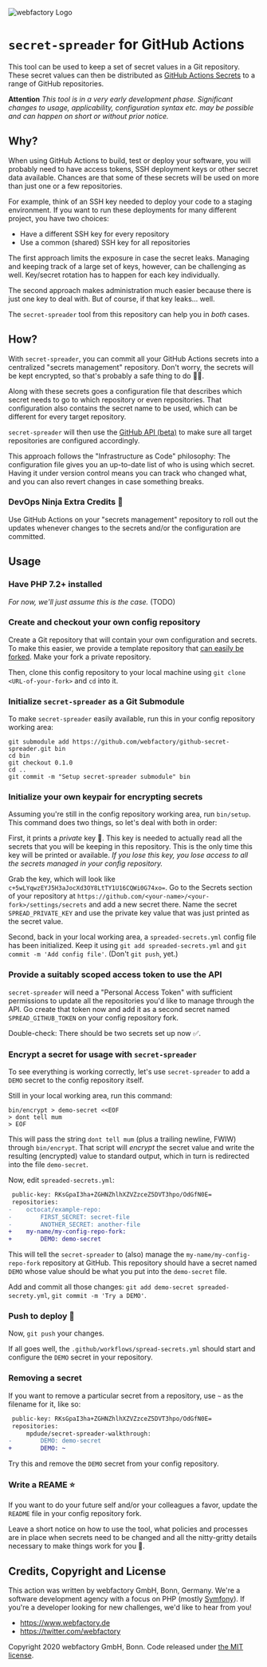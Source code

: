 ![webfactory Logo](https://www.webfactory.de/bundles/webfactorytwiglayout/img/logo.png) 
# `secret-spreader` for GitHub Actions

This tool can be used to keep a set of secret values in a Git repository. These secret values can then be distributed as [GitHub Actions Secrets](https://help.github.com/en/actions/automating-your-workflow-with-github-actions/creating-and-using-encrypted-secrets) to a range of GitHub repositories.

**Attention** *This tool is in a very early development phase. Significant changes to usage, applicability, configuration syntax etc. may be possible and can happen on short or without prior notice.*

## Why?

When using GitHub Actions to build, test or deploy your software, you will probably need to have access tokens, SSH deployment keys or other secret data available. Chances are that some of these secrets will be used on more than just one or a few repositories. 

For example, think of an SSH key needed to deploy your code to a staging environment. If you want to run these deployments for many different project, you have two choices:

- Have a different SSH key for every repository
- Use a common (shared) SSH key for all repositories

The first approach limits the exposure in case the secret leaks. Managing and keeping track of a large set of keys, however, can be challenging as well. Key/secret rotation has to happen for each key individually.

The second approach makes administration much easier because there is just one key to deal with. But of course, if that key leaks... well.

The `secret-spreader` tool from this repository can help you in _both_ cases.

## How?

With `secret-spreader`, you can commit all your GitHub Actions secrets into a centralized "secrets management" repository. Don't worry, the secrets will be kept encrypted, so that's probably a safe thing to do 🤞🏻.

Along with these secrets goes a configuration file that describes which secret needs to go to which repository or even repositories. That configuration also contains the secret name to be used, which can be different for every target repository.

`secret-spreader` will then use the [GitHub API (beta)](https://developer.github.com/v3/actions/) to make sure all target repositories are configured accordingly.

This approach follows the "Infrastructure as Code" philosophy: The configuration file gives you an up-to-date list of who is using which secret. Having it under version control means you can track who changed what, and you can also revert changes in case something breaks.

### DevOps Ninja Extra Credits 🚀

Use GitHub Actions on your "secrets management" repository to roll out the updates whenever changes to the secrets and/or the configuration are committed.

## Usage

### Have PHP 7.2+ installed 

_For now, we'll just assume this is the case._ (TODO) 

### Create and checkout your own config repository

Create a Git repository that will contain your own configuration and secrets. To make this easier, we provide a template
repository that [can easily be forked](https://github.com/webfactory/secret-spreader-config-template/generate). Make your fork a private repository.

Then, clone this config repository to your local machine using `git clone <URL-of-your-fork>` and `cd` into it. 

### Initialize `secret-spreader` as a Git Submodule

To make `secret-spreader` easily available, run this in your config repository working area:

```shell script
git submodule add https://github.com/webfactory/github-secret-spreader.git bin
cd bin
git checkout 0.1.0
cd ..
git commit -m "Setup secret-spreader submodule" bin
```

### Initialize your own keypair for encrypting secrets

Assuming you're still in the config repository working area, run `bin/setup`. This command does two things, so let's deal with both in order:

First, it prints a _private_ key 🔐. This key is needed to actually read all the secrets that you will be keeping in this repository. This is the
only time this key will be printed or available. *If you lose this key, you lose access to all the secrets managed in your config repository.*

Grab the key, which will look like `c+5wLYqwzEYJ5H3aJocXd3OY8LtTY1U16CQWi0G74xo=`. Go to the Secrets section of your repository at 
`https://github.com/<your-name>/<your-fork>/settings/secrets` and add a new secret there. Name the secret `SPREAD_PRIVATE_KEY` and use the private key
value that was just printed as the secret value.

Second, back in your local working area, a `spreaded-secrets.yml` config file has been initialized. Keep it using `git add spreaded-secrets.yml` and
`git commit -m 'Add config file'`. (Don't `git push`, yet.)

### Provide a suitably scoped access token to use the API

`secret-spreader` will need a "Personal Access Token" with sufficient permissions to update all the repositories you'd like to manage through the API.
Go create that token now and add it as a second secret named `SPREAD_GITHUB_TOKEN` on your config repository fork.

Double-check: There should be two secrets set up now ✅.

### Encrypt a secret for usage with `secret-spreader`

To see everything is working correctly, let's use `secret-spreader` to add a `DEMO` secret to the config repository itself.

Still in your local working area, run this command:

```shell
bin/encrypt > demo-secret <<EOF
> dont tell mum
> EOF  
```

This will pass the string `dont tell mum` (plus a trailing newline, FWIW) through `bin/encrypt`. That script will _encrypt_ the secret value
and write the resulting (encrypted) value to standard output, which in turn is redirected into the file `demo-secret`. 

Now, edit `spreaded-secrets.yml`:

```diff
 public-key: RKsGpaI3ha+ZGHNZhlhXZVZzceZ5DVT3hpo/OdGfN0E=
 repositories:
-    octocat/example-repo:
-        FIRST_SECRET: secret-file
-        ANOTHER_SECRET: another-file
+    my-name/my-config-repo-fork:
+        DEMO: demo-secret
```  

This will tell the `secret-spreader` to (also) manage the `my-name/my-config-repo-fork` repository at GitHub. This repository should have a secret
named `DEMO` whose value should be what you put into the `demo-secret` file.

Add and commit all those changes: `git add demo-secret spreaded-secrety.yml`, `git commit -m 'Try a DEMO'`.

### Push to deploy 🚨

Now, `git push` your changes.

If all goes well, the `.github/workflows/spread-secrets.yml` should start and configure the `DEMO` secret in your repository.

### Removing a secret
  
If you want to remove a particular secret from a repository, use `~` as the filename for it, like so:

```diff
 public-key: RKsGpaI3ha+ZGHNZhlhXZVZzceZ5DVT3hpo/OdGfN0E=
 repositories:
     mpdude/secret-spreader-walkthrough:
-        DEMO: demo-secret
+        DEMO: ~
```

Try this and remove the `DEMO` secret from your config repository.

### Write a REAME ⭐️

If you want to do your future self and/or your colleagues a favor, update the `README` file in your config repository fork.

Leave a short notice on how to use the tool, what policies and processes are in place when secrets need to be changed and
all the nitty-gritty details necessary to make things work for you 🦖. 

## Credits, Copyright and License

This action was written by webfactory GmbH, Bonn, Germany. We're a software development
agency with a focus on PHP (mostly [Symfony](http://github.com/symfony/symfony)). If you're a 
developer looking for new challenges, we'd like to hear from you! 

- <https://www.webfactory.de>
- <https://twitter.com/webfactory>

Copyright 2020 webfactory GmbH, Bonn. Code released under [the MIT license](LICENSE).

